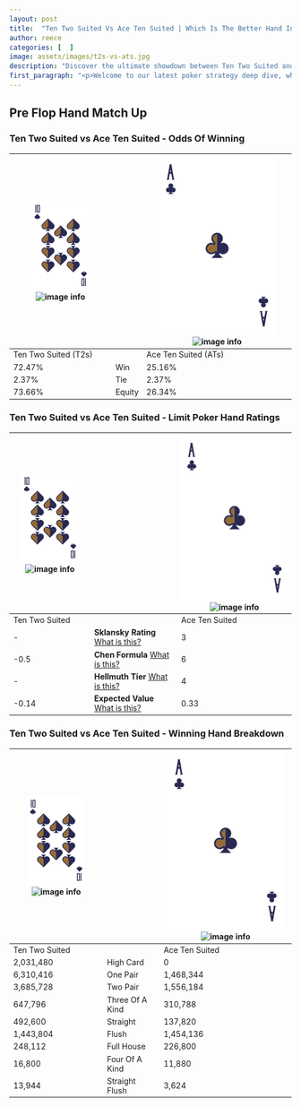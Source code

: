 ```yaml
---
layout: post
title:  "Ten Two Suited Vs Ace Ten Suited | Which Is The Better Hand In Poker? A Complete Guide"
author: reece
categories: [  ]
image: assets/images/t2s-vs-ats.jpg
description: "Discover the ultimate showdown between Ten Two Suited and Ace Ten Suited in poker! Uncover the odds, strategies, and scenarios where one hand triumphs over the other. Get ready to up your poker game with this thrilling analysis."
first_paragraph: "<p>Welcome to our latest poker strategy deep dive, where we're pitting two distinct hands against each other in a high-stakes showdown: Ten Two Suited vs Ace Ten Suited.</p><p>In the dynamic world of poker, every decision counts, and knowing which hand holds the upper hand is key to your success at the table.</p><p>In this article, we'll dissect these two hands, explore the scenarios where one dominates the other, and equip you with the knowledge to make strategic choices that can tip the odds in your favor.</p><p>Get ready to unravel the intriguing dynamics of these poker hands and elevate your game to new heights.</p>"
---
```




[comment]: # (sp0)

## Pre Flop Hand Match Up

<div class="table hand-ratings" markdown="1"> 



### Ten Two Suited vs Ace Ten Suited - Odds Of Winning


    
| ![image info](assets/images/hand1/T.png) ![image info](assets/images/hand1/2s.png) |  | ![image info](assets/images/hand2/A.png) ![image info](assets/images/hand2/Ts.png) |
| -------- | -------- | -------- |
| Ten Two Suited (T2s) |  | Ace Ten Suited (ATs) |
| 72.47% | Win | 25.16% |
| 2.37% | Tie | 2.37% |
| 73.66% | Equity | 26.34% |




[comment]: # (sp1)



### Ten Two Suited vs Ace Ten Suited - Limit Poker Hand Ratings


    
| ![image info](assets/images/hand1/T.png) ![image info](assets/images/hand1/2s.png) |  | ![image info](assets/images/hand2/A.png) ![image info](assets/images/hand2/Ts.png) |
| -------- | -------- | -------- |
| Ten Two Suited |  | Ace Ten Suited |
| - | **Sklansky Rating** [What is this?](/sklansky-rating-explained) | 3 |
| -0.5 | **Chen Formula** [What is this?](/chen-formula-explained) | 6 |
| - | **Hellmuth Tier** [What is this?](/Hellmuth-tier-explained) | 4 |
| -0.14 | **Expected Value** [What is this?](/expected-value-explained) | 0.33 |




[comment]: # (sp2)



### Ten Two Suited vs Ace Ten Suited - Winning Hand Breakdown


    
| ![image info](assets/images/hand1/T.png) ![image info](assets/images/hand1/2s.png) |  | ![image info](assets/images/hand2/A.png) ![image info](assets/images/hand2/Ts.png) |
| -------- | -------- | -------- |
| Ten Two Suited |  | Ace Ten Suited |
| 2,031,480 | High Card | 0 |
| 6,310,416 | One Pair | 1,468,344 |
| 3,685,728 | Two Pair | 1,556,184 |
| 647,796 | Three Of A Kind | 310,788 |
| 492,600 | Straight | 137,820 |
| 1,443,804 | Flush | 1,454,136 |
| 248,112 | Full House | 226,800 |
| 16,800 | Four Of A Kind | 11,880 |
| 13,944 | Straight Flush | 3,624 |




[comment]: # (sp3)



</div>

[comment]: # (sp4)



[comment]: # (sp5)

